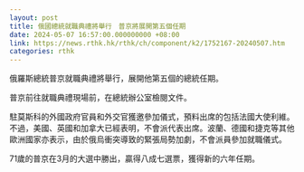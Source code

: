 ```yaml
---
layout: post
title: 俄國總統就職典禮將舉行　普京將展開第五個任期
date: 2024-05-07 16:57:00.000000000 +08:00
link: https://news.rthk.hk/rthk/ch/component/k2/1752167-20240507.htm
categories: rthk
---
```


俄羅斯總統普京就職典禮將舉行，展開他第五個的總統任期。

普京前往就職典禮現場前，在總統辦公室檢閱文件。

駐莫斯科的外國政府官員和外交官獲邀參加儀式，預料出席的包括法國大使利維。不過，美國、英國和加拿大已經表明，不會派代表出席。波蘭、德國和捷克等其他歐洲國家亦表示，由於俄烏衝突導致的緊張局勢加劇，不會派員參加就職儀式。

71歲的普京在3月的大選中勝出，贏得八成七選票，獲得新的六年任期。

